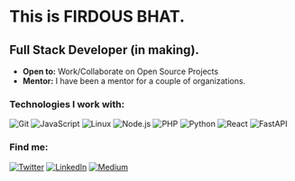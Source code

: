 # This is FIRDOUS BHAT.



## Full Stack Developer (in making).
- **Open to:** Work/Collaborate on Open Source Projects
- **Mentor:** I have been a mentor for a couple of organizations.

### Technologies I work with:
![Git](https://img.shields.io/badge/-Git-F05032?style=flat&logo=git&logoColor=white)
![JavaScript](https://img.shields.io/badge/-javascript-F7DF1E?style=flat&logo=javascript&logoColor=black)
![Linux](https://img.shields.io/badge/-Linux-FCC624?style=flat&logo=linux&logoColor=black)
![Node.js](https://img.shields.io/badge/-Node.js-339933?style=flat&logo=node.js&logoColor=white)
![PHP](https://img.shields.io/badge/-PHP-777BB4?style=flat&logo=php&logoColor=white)
![Python](https://img.shields.io/badge/-Python-3776AB?style=flat&logo=python&logoColor=white)
![React](https://img.shields.io/badge/-React-61DAFB?style=flat&logo=react&logoColor=black)
![FastAPI](https://img.shields.io/badge/-FastAPI-009688?style=flat&logo=fastapi&logoColor=white)

### Find me:
[![Twitter](https://img.shields.io/badge/-Twitter-1DA1F2?style=flat&logo=twitter&logoColor=white)](https://twitter.com/)
[![LinkedIn](https://img.shields.io/badge/-LinkedIn-0077B5?style=flat&logo=linkedin&logoColor=white)](https://linkedin.com/in/)
[![Medium](https://img.shields.io/badge/-Medium-000000?style=flat&logo=medium&logoColor=white)](https://medium.com/)


